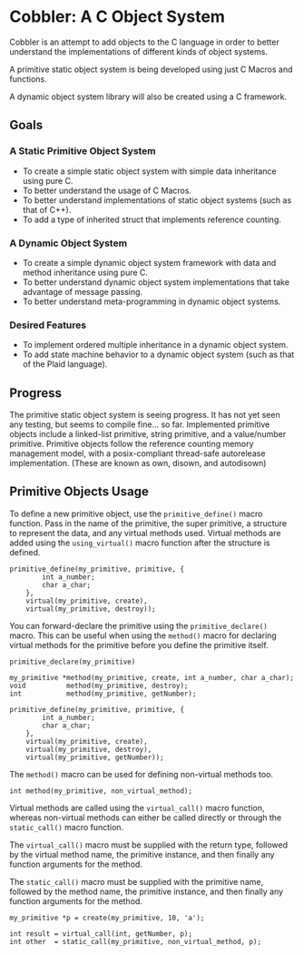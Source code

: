Cobbler: A C Object System
=======

Cobbler is an attempt to add objects to the C language in order to better understand the implementations of different kinds of object systems.

A primitive static object system is being developed using just C Macros and functions.

A dynamic object system library will also be created using a C framework.

## Goals

### A Static Primitive Object System

- To create a simple static object system with simple data inheritance using pure C.
- To better understand the usage of C Macros.
- To better understand implementations of static object systems (such as that of C++).
- To add a type of inherited struct that implements reference counting.

### A Dynamic Object System

- To create a simple dynamic object system framework with data and method inheritance using pure C.
- To better understand dynamic object system implementations that take advantage of message passing.
- To better understand meta-programming in dynamic object systems.

### Desired Features

- To implement ordered multiple inheritance in a dynamic object system.
- To add state machine behavior to a dynamic object system (such as that of the Plaid language).

## Progress

The primitive static object system is seeing progress. It has not yet seen any testing, but seems to compile fine... so far.
Implemented primitive objects include a linked-list primitive, string primitive, and a value/number primitive.
Primitive objects follow the reference counting memory management model, with a posix-compliant thread-safe autorelease implementation. (These are known as own, disown, and autodisown)

## Primitive Objects Usage

To define a new primitive object, use the `primitive_define()` macro function.
Pass in the name of the primitive, the super primitive, a structure to represent the data, and any virtual methods used. Virtual methods are added using the `using_virtual()` macro function after the structure is defined.

	primitive_define(my_primitive, primitive, {
			int a_number;
			char a_char;
		},
		virtual(my_primitive, create),
		virtual(my_primitive, destroy));

You can forward-declare the primitive using the `primitive_declare()` macro.
This can be useful when using the `method()` macro for declaring virtual methods for the primitive before you define the primitive itself.

	primitive_declare(my_primitive)

	my_primitive *method(my_primitive, create, int a_number, char a_char);
	void          method(my_primitive, destroy);
	int           method(my_primitive, getNumber);

	primitive_define(my_primitive, primitive, {
			int a_number;
			char a_char;
		},
		virtual(my_primitive, create),
		virtual(my_primitive, destroy),
		virtual(my_primitive, getNumber));

The `method()` macro can be used for defining non-virtual methods too.

	int method(my_primitive, non_virtual_method);

Virtual methods are called using the `virtual_call()` macro function, whereas non-virtual methods can either be called directly or through the `static_call()` macro function. 

The `virtual_call()` macro must be supplied with the return type, followed by the virtual method name, the primitive instance, and then finally any function arguments for the method.

The `static_call()` macro must be supplied with the primitive name, followed by the method name, the primitive instance, and then finally any function arguments for the method.

	my_primitive *p = create(my_primitive, 10, 'a');

	int result = virtual_call(int, getNumber, p);
	int other  = static_call(my_primitive, non_virtual_method, p);

